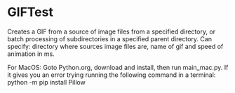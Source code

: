 # GIFTest
Creates a GIF from a source of image files from a specified directory, or batch processing of subdirectories in a specified parent directory.
Can specify: directory where sources image files are, name of gif and speed of animation in ms.

For MacOS: Goto Python.org, download and install, then run main_mac.py.  If it gives you an error trying running the following command in a terminal:
python -m pip install Pillow
